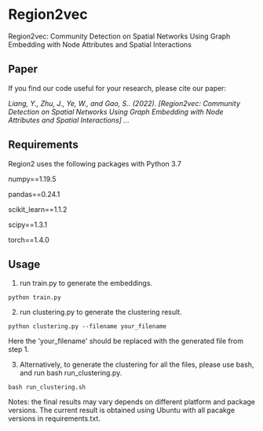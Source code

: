 # Region2vec

Region2vec: Community Detection on Spatial Networks Using Graph Embedding with Node Attributes and Spatial Interactions


## Paper

If you find our code useful for your research, please cite our paper:

*Liang, Y., Zhu, J., Ye, W., and Gao, S.\. (2022). [Region2vec: Community Detection on Spatial Networks Using Graph Embedding with Node Attributes and Spatial Interactions] ...* 

## Requirements

Region2 uses the following packages with Python 3.7

numpy==1.19.5

pandas==0.24.1

scikit_learn==1.1.2

scipy==1.3.1

torch==1.4.0



## Usage

1. run train.py to generate the embeddings.
```
python train.py
```
2. run clustering.py to generate the clustering result. 

```
python clustering.py --filename your_filename
```
Here the 'your_filename' should be replaced with the generated file from step 1.

3. Alternatively, to generate the clustering for all the files, please use bash, and run bash run_clustering.py.

```
bash run_clustering.sh 
```
Notes: the final results may vary depends on different platform and package versions.
The current result is obtained using Ubuntu with all pacakge versions in requirements.txt. 
